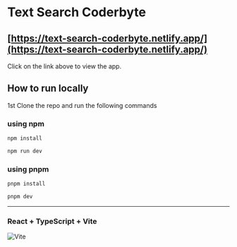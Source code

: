 # Text Search Coderbyte

## [https://text-search-coderbyte.netlify.app/](https://text-search-coderbyte.netlify.app/)

Click on the link above to view the app.

## How to run locally

1st Clone the repo and run the following commands

### using npm
```sh
npm install
```
```sh
npm run dev
```

### using pnpm
```sh
pnpm install
```
```sh
pnpm dev
```

---

### React + TypeScript + Vite

![Vite](https://vitejs.dev/logo.svg)
